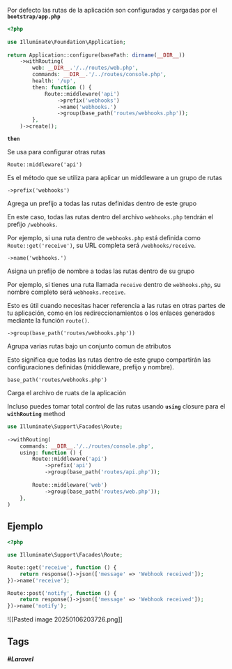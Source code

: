 Por defecto las rutas de la aplicación son configuradas y cargadas por el **`bootstrap/app.php`**

```php
<?php
 
use Illuminate\Foundation\Application;
 
return Application::configure(basePath: dirname(__DIR__))
    ->withRouting(
        web: __DIR__.'/../routes/web.php',
        commands: __DIR__.'/../routes/console.php',
        health: '/up',
        then: function () {
		    Route::middleware('api')
		        ->prefix('webhooks')
		        ->name('webhooks.')
		        ->group(base_path('routes/webhooks.php'));
		},
    )->create();
```

**`then`** 

Se usa para configurar otras rutas 

`Route::middleware('api')` 

Es el método que se utiliza para aplicar un middleware a un grupo de rutas

`->prefix('webhooks')` 

Agrega un prefijo a todas las rutas definidas dentro de este grupo

En este caso, todas las rutas dentro del archivo `webhooks.php` tendrán el prefijo `/webhooks`. 

Por ejemplo, si una ruta dentro de `webhooks.php` está definida como `Route::get('receive')`, su URL completa será `/webhooks/receive`.

`->name('webhooks.')` 

Asigna un prefijo de nombre a todas las rutas dentro de su grupo

Por ejemplo, si tienes una ruta llamada `receive` dentro de `webhooks.php`, su nombre completo será `webhooks.receive`. 

Esto es útil cuando necesitas hacer referencia a las rutas en otras partes de tu aplicación, como en los redireccionamientos o los enlaces generados mediante la función `route()`.

`->group(base_path('routes/webhooks.php'))`

Agrupa varias rutas bajo un conjunto comun de atributos

Esto significa que todas las rutas dentro de este grupo compartirán las configuraciones definidas (middleware, prefijo y nombre).

`base_path('routes/webhooks.php')`

Carga el archivo de ruats de la aplicación 

Incluso puedes tomar total control de las rutas usando **`using`** closure para el **`withRouting`** method

```php
use Illuminate\Support\Facades\Route;
 
->withRouting(
    commands: __DIR__.'/../routes/console.php',
    using: function () {
        Route::middleware('api')
            ->prefix('api')
            ->group(base_path('routes/api.php'));
 
        Route::middleware('web')
            ->group(base_path('routes/web.php'));
    },
)
```
## Ejemplo

```php
<?php

use Illuminate\Support\Facades\Route;

Route::get('receive', function () {
    return response()->json(['message' => 'Webhook received']);
})->name('receive');

Route::post('notify', function () {
    return response()->json(['message' => 'Webhook received']);
})->name('notify');

```

![[Pasted image 20250106203726.png]]

## Tags

##### #Laravel
